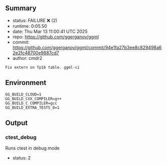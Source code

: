 ## Summary

- status:  FAILURE ❌ (2)
- runtime: 0:05.50
- date:    Thu Mar 13 11:00:41 UTC 2025
- repo:    https://github.com/ggerganov/ggml
- commit:  https://github.com/ggerganov/ggml/commit/94e1fa27b3ee8c829498a62e2fc48700e9887cd7
- author:  cmdr2
```
Fix extern on fp16 table. ggml-ci
```

## Environment

```
GG_BUILD_CLOUD=1
GG_BUILD_CXX_COMPILER=g++
GG_BUILD_C_COMPILER=gcc
GG_BUILD_EXTRA_TESTS_0=1
```

## Output

### ctest_debug

Runs ctest in debug mode
- status: 2
```

```

